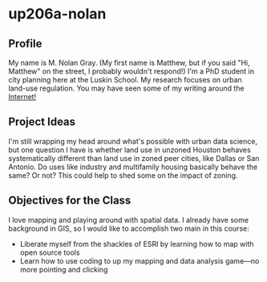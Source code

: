 # up206a-nolan
## Profile
My name is M. Nolan Gray. (My first name is Matthew, but if you said "Hi, Matthew" on the street, I probably wouldn't respond!) I'm a PhD student in city planning here at the Luskin School. My research focuses on urban land-use regulation. You may have seen some of my writing around the [Internet!](https://www.bloomberg.com/authors/AUpPrQITJ9E/nolan-gray)

## Project Ideas
I'm still wrapping my head around what's possible with urban data science, but one question I have is whether land use in unzoned Houston behaves systematically different than land use in zoned peer cities, like Dallas or San Antonio. Do uses like industry and multifamily housing basically behave the same? Or not? This could help to shed some on the impact of zoning.

## Objectives for the Class
I love mapping and playing around with spatial data. I already have some background in GIS, so I would like to accomplish two main in this course:
* Liberate myself from the shackles of ESRI by learning how to map with open source tools
* Learn how to use coding to up my mapping and data analysis game—no more pointing and clicking
